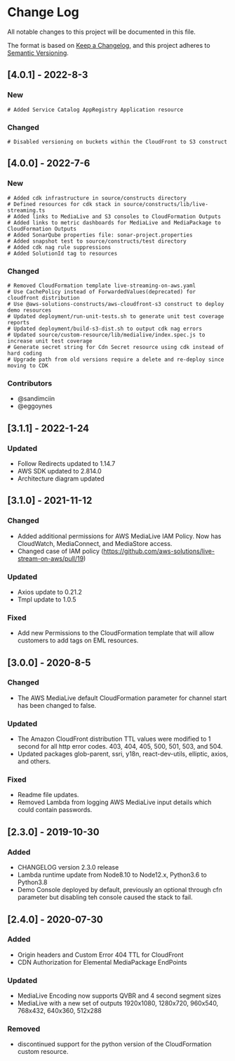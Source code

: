 # Change Log
All notable changes to this project will be documented in this file.

The format is based on [Keep a Changelog](https://keepachangelog.com/en/1.0.0/),
and this project adheres to [Semantic Versioning](https://semver.org/spec/v2.0.0.html).

## [4.0.1] - 2022-8-3

### New
```
# Added Service Catalog AppRegistry Application resource
```

### Changed
```
# Disabled versioning on buckets within the CloudFront to S3 construct
```

## [4.0.0] - 2022-7-6

### New
```
# Added cdk infrastructure in source/constructs directory
# Defined resources for cdk stack in source/constructs/lib/live-streaming.ts
# Added links to MediaLive and S3 consoles to CloudFormation Outputs
# Added links to metric dashboards for MediaLive and MediaPackage to CloudFormation Outputs
# Added SonarQube properties file: sonar-project.properties
# Added snapshot test to source/constructs/test directory
# Added cdk nag rule suppressions
# Added SolutionId tag to resources
```

### Changed
```
# Removed CloudFormation template live-streaming-on-aws.yaml
# Use CachePolicy instead of ForwardedValues(deprecated) for cloudfront distribution
# Use @aws-solutions-constructs/aws-cloudfront-s3 construct to deploy demo resources
# Updated deployment/run-unit-tests.sh to generate unit test coverage reports
# Updated deployment/build-s3-dist.sh to output cdk nag errors
# Updated source/custom-resource/lib/medialive/index.spec.js to increase unit test coverage
# Generate secret string for Cdn Secret resource using cdk instead of hard coding
# Upgrade path from old versions require a delete and re-deploy since moving to CDK
```

### Contributors
* @sandimciin
* @eggoynes

## [3.1.1] - 2022-1-24

### Updated
- Follow Redirects updated to 1.14.7
- AWS SDK updated to 2.814.0
- Architecture diagram updated

## [3.1.0] - 2021-11-12
### Changed
- Added additional permissions for AWS MediaLive IAM Policy. Now has CloudWatch, MediaConnect, and MediaStore access. 
- Changed case of IAM policy (https://github.com/aws-solutions/live-stream-on-aws/pull/19)

### Updated
- Axios update to 0.21.2
- Tmpl update to 1.0.5

### Fixed
- Add new Permissions to the CloudFormation template that will allow customers to add tags on EML resources. 

## [3.0.0] - 2020-8-5
### Changed
- The AWS MediaLive default CloudFormation parameter for channel start has been changed to false. 

### Updated
- The Amazon CloudFront distribution TTL values were modified to 1 second for all http error codes. 403, 404, 405, 500, 501, 503, and 504.
- Updated packages glob-parent, ssri, y18n, react-dev-utils, elliptic, axios, and others.

### Fixed
- Readme file updates.
- Removed Lambda from logging AWS MediaLive input details which could contain passwords. 

## [2.3.0] - 2019-10-30
### Added
- CHANGELOG version 2.3.0 release
- Lambda runtime update from Node8.10 to Node12.x, Python3.6 to Python3.8
- Demo Console deployed by default, previously an optional through cfn parameter but disabling teh console caused the stack to fail.

## [2.4.0] - 2020-07-30
### Added
- Origin headers and Custom Error 404 TTL for CloudFront
- CDN Authorization for Elemental MediaPackage EndPoints
### Updated
- MediaLive Encoding now supports QVBR and 4 second segment sizes
- MediaLive with a new set of outputs 1920x1080, 1280x720, 960x540, 768x432, 640x360, 512x288
### Removed
- discontinued support for the python version of the CloudFormation custom resource.
